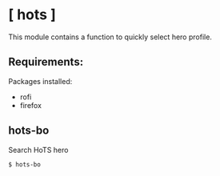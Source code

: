 # [ hots ]

This module contains a function to quickly select hero profile.

Requirements:
-------------

Packages installed:
- rofi
- firefox

## hots-bo

Search HoTS hero

```
$ hots-bo
```
